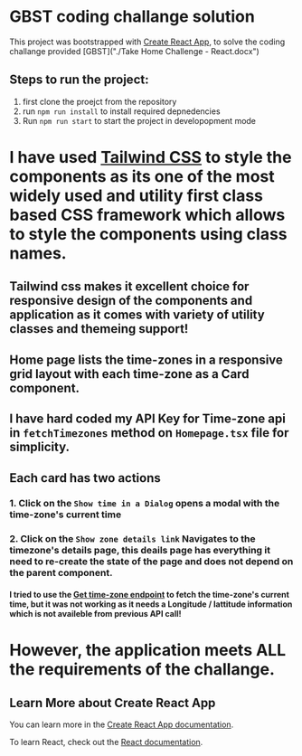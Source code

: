 # GBST coding challange solution

This project was bootstrapped with [Create React App](https://github.com/facebook/create-react-app), to solve the coding challange provided [GBST]("./Take Home Challenge - React.docx")

## Steps to run the project:

1. first clone the proejct from the repository
2. run `npm run install` to install required depnedencies
3. Run `npm run start` to start the project in developopment mode

# I have used [Tailwind CSS](https://tailwindcss.com/) to style the components as its one of the most widely used and utility first class based CSS framework which allows to style the components using class names.

## Tailwind css makes it excellent choice for responsive design of the components and application as it comes with variety of utility classes and themeing support!

## Home page lists the time-zones in a responsive grid layout with each time-zone as a Card component.

## I have hard coded my API Key for Time-zone api in `fetchTimezones` method on `Homepage.tsx` file for simplicity.

## Each card has two actions

### 1. Click on the `Show time in a Dialog` opens a modal with the time-zone's current time

### 2. Click on the `Show zone details link` Navigates to the timezone's details page, this deails page has everything it need to re-create the state of the page and does not depend on the parent component.

#### I tried to use the [Get time-zone endpoint](https://timeapi.io/docs) to fetch the time-zone's current time, but it was not working as it needs a Longitude / lattitude information which is not availeble from previous API call!

# However, the application meets ALL the requirements of the challange.

## Learn More about Create React App

You can learn more in the [Create React App documentation](https://facebook.github.io/create-react-app/docs/getting-started).

To learn React, check out the [React documentation](https://reactjs.org/).
